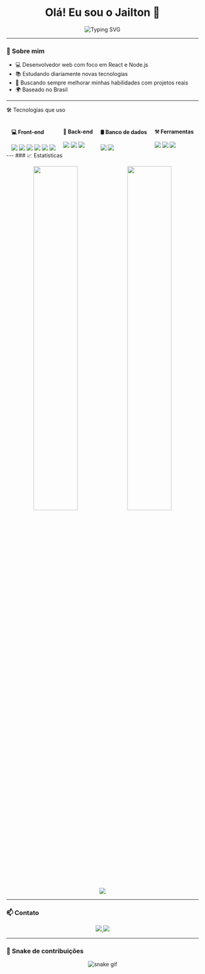 <h1 align="center">Olá! Eu sou o Jailton 👋</h1>

<p align="center">
  <img src="https://readme-typing-svg.herokuapp.com?font=Fira+Code&weight=500&size=22&duration=4000&pause=500&color=F7F7F7&center=true&vCenter=true&width=435&lines=Desenvolvedor+Full+Stack;Apaixonado+por+tecnologia;Sempre+aprendendo+coisas+novas" alt="Typing SVG" />
</p>

---

### 🚀 Sobre mim

- 💻 Desenvolvedor web com foco em React e Node.js  
- 📚 Estudando diariamente novas tecnologias  
- 🎯 Buscando sempre melhorar minhas habilidades com projetos reais  
- 🌍 Baseado no Brasil

---
🛠️ Tecnologias que uso
<div align="center"> 
<div style="display: flex; flex-wrap: wrap; justify-content: center; gap: 20px;"> 
<div style="text-align: left;"> 
<h4>💻 Front-end</h4> 
<img src="https://img.shields.io/badge/HTML5-E34F26?style=for-the-badge&logo=html5&logoColor=white" /> <img src="https://img.shields.io/badge/CSS3-1572B6?style=for-the-badge&logo=css3&logoColor=white" /> <img src="https://img.shields.io/badge/JavaScript-F7DF1E?style=for-the-badge&logo=javascript&logoColor=black" /> 
<img src="https://img.shields.io/badge/React-20232A?style=for-the-badge&logo=react&logoColor=61DAFB" /> <img src="https://img.shields.io/badge/Next.js-000000?style=for-the-badge&logo=next.js&logoColor=white" /> <img src="https://img.shields.io/badge/TailwindCSS-38B2AC?style=for-the-badge&logo=tailwind-css&logoColor=white" /> </div> <div style="text-align: left;"> <h4>🧠 Back-end</h4> <img src="https://img.shields.io/badge/Node.js-339933?style=for-the-badge&logo=nodedotjs&logoColor=white" /> <img src="https://img.shields.io/badge/Express.js-000000?style=for-the-badge&logo=express&logoColor=white" /> <img src="https://img.shields.io/badge/Prisma-2D3748?style=for-the-badge&logo=prisma&logoColor=white" /> </div> <div style="text-align: left;"> <h4>🛢 Banco de dados</h4> <img src="https://img.shields.io/badge/PostgreSQL-4169E1?style=for-the-badge&logo=postgresql&logoColor=white" /> <img src="https://img.shields.io/badge/MongoDB-4EA94B?style=for-the-badge&logo=mongodb&logoColor=white" /> </div> <div style="text-align: left;"> <h4>⚒️ Ferramentas</h4> <img src="https://img.shields.io/badge/Git-F05032?style=for-the-badge&logo=git&logoColor=white" /> <img src="https://img.shields.io/badge/GitHub-181717?style=for-the-badge&logo=github&logoColor=white" /> <img src="https://img.shields.io/badge/VSCode-007ACC?style=for-the-badge&logo=visual-studio-code&logoColor=white" /> </div> </div> </div>
---
### 📈 Estatísticas

<p align="center"> <img width="48%" src="https://github-readme-stats.vercel.app/api?username=jailton&show_icons=true&theme=blue-green&hide_border=true" /> <img width="48%" src="https://github-readme-streak-stats.herokuapp.com/?user=jailton&theme=blue-green&hide_border=true" /> 
</p> 
<p align="center"> 
<img src="https://github-readme-stats.vercel.app/api/top-langs/?username=jailton&layout=compact&theme=blue-green&hide_border=true" /> 
</p>



---

### 📫 Contato

<p align="center">
  <a href="https://www.linkedin.com/in/jailton-costa-682a90361/">
    <img src="https://img.shields.io/badge/-LinkedIn-0077B5?style=for-the-badge&logo=linkedin&logoColor=white" />
  </a>
  <a href="mailto:seuemail@email.com">
    <img src="https://img.shields.io/badge/-Email-D14836?style=for-the-badge&logo=gmail&logoColor=white" />
  </a>
</p>

---

### 🐍 Snake de contribuições

<p align="center">
  <img src="https://raw.githubusercontent.com/jailton/jailton/output/github-contribution-grid-snake.svg" alt="snake gif" />
</p>
